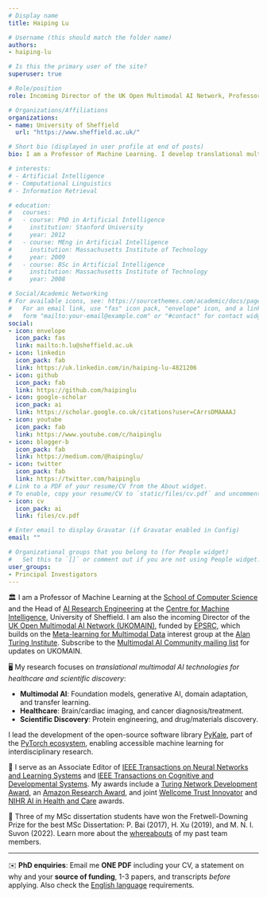 ```yaml
---
# Display name
title: Haiping Lu

# Username (this should match the folder name)
authors:
- haiping-lu

# Is this the primary user of the site?
superuser: true

# Role/position
role: Incoming Director of the UK Open Multimodal AI Network, Professor of Machine Learning, and Head of AI Research Engineering

# Organizations/Affiliations
organizations:
- name: University of Sheffield
  url: "https://www.sheffield.ac.uk/"

# Short bio (displayed in user profile at end of posts)
bio: I am a Professor of Machine Learning. I develop translational multimodal AI technologies for advancing healthcare and scientific discovery.

# interests:
# - Artificial Intelligence
# - Computational Linguistics
# - Information Retrieval

# education:
#   courses:
#   - course: PhD in Artificial Intelligence
#     institution: Stanford University
#     year: 2012
#   - course: MEng in Artificial Intelligence
#     institution: Massachusetts Institute of Technology
#     year: 2009
#   - course: BSc in Artificial Intelligence
#     institution: Massachusetts Institute of Technology
#     year: 2008

# Social/Academic Networking
# For available icons, see: https://sourcethemes.com/academic/docs/page-builder/#icons
#   For an email link, use "fas" icon pack, "envelope" icon, and a link in the
#   form "mailto:your-email@example.com" or "#contact" for contact widget.
social:
- icon: envelope
  icon_pack: fas
  link: mailto:h.lu@sheffield.ac.uk
- icon: linkedin
  icon_pack: fab
  link: https://uk.linkedin.com/in/haiping-lu-4821206
- icon: github
  icon_pack: fab
  link: https://github.com/haipinglu
- icon: google-scholar
  icon_pack: ai
  link: https://scholar.google.co.uk/citations?user=CArrsDMAAAAJ
- icon: youtube
  icon_pack: fab
  link: https://www.youtube.com/c/haipinglu
- icon: blogger-b
  icon_pack: fab
  link: https://medium.com/@haipinglu/
- icon: twitter
  icon_pack: fab
  link: https://twitter.com/haipinglu
# Link to a PDF of your resume/CV from the About widget.
# To enable, copy your resume/CV to `static/files/cv.pdf` and uncomment the lines below.
- icon: cv
  icon_pack: ai
  link: files/cv.pdf

# Enter email to display Gravatar (if Gravatar enabled in Config)
email: ""

# Organizational groups that you belong to (for People widget)
#   Set this to `[]` or comment out if you are not using People widget.
user_groups:
- Principal Investigators
---
```


<!-- **Job**: [Senior AI Research Engineer / AI Research Engineer opening](https://www.jobs.ac.uk/job/DFM241/ai-research-engineer-senior-ai-research-engineer). *Deadline: 5th February 2024*. Fixed term to start from as soon as possible until 31 March 2025. -->

<!-- **Job**: [FIVE 3-year Senior AI Research Engineer / AI Research Engineer positions](https://www.jobs.ac.uk/job/CYI206/senior-ai-research-engineer-ai-research-engineer). *Deadline: 24th April 2023*. Fixed term for 36 months with flexible starting date. For more information, watch the [information session recording on YouTube](https://youtu.be/2gizHKlaDqE) and check out the [Q&A summary](https://shef-aire.github.io/q-and-a/). -->

<!-- **Job**: [Postdoctoral Research Associate in Machine Learning for
Medical Image Analysis](https://jobs.shef.ac.uk/sap/bc/webdynpro/sap/hrrcf_a_posting_apply?PARAM=cG9zdF9pbnN0X2d1aWQ9NjFCOENGODdBOTE4NEVGMEUxMDAwMDAwQUMxRTg4NzgmY2FuZF90eXBlPUVYVA%3d%3d&sap-client=400&sap-language=EN&sap-accessibility=X&sap-ep-themeroot=%2fSAP%2fPUBLIC%2fBC%2fUR%2fuos#). *Deadline: 12th Jan 2022*. Fixed term till 31st March 2023, start as soon as possible. -->

<!-- **[PhD Scholarships](https://www.sheffield.ac.uk/postgraduate/phd/scholarships)**: [Faculty scholarship](https://www.sheffield.ac.uk/postgraduate/phd/scholarships/faculty), [CSC for Chinese applicants](https://www.sheffield.ac.uk/postgraduate/research/scholarships/csc), and [EPSRC DTP](https://epsrc.ukri.org/skills/students/dta/grants/). *Deadline: 5pm 26th Jan 2022*. Email me **ONE PDF** including CV, a statement on why, 1-3 papers, and transcripts *before* applying. Check the [English language requirements](https://www.sheffield.ac.uk/postgraduate/phd/apply/english-language).
*** -->

<!-- **PhD enquiries**: Email me **ONE PDF** including CV, a statement on why and your **source of funding**, 1-3 papers, and transcripts *before* applying. Also check the [English language](https://www.sheffield.ac.uk/postgraduate/phd/apply/english-language) requirements. **[PhD Scholarship](https://www.sheffield.ac.uk/postgraduate/phd/scholarships)**: [EPSRC DTP](https://epsrc.ukri.org/skills/students/dta/grants/) (*deadline: 24th March 2022*).
*** -->

<!-- **Workshop**: Welcome to join the [First Workshop on Multimodal AI](https://multimodalai.github.io/) at Sheffield on 27th June 2023 that we are organising. **Registration deadline: 14th June 2023**. -->

<!-- We are looking for [sponsors](https://multimodalai.github.io/sponsorship/) and [submissions](https://multimodalai.github.io/call-for-papers/). -->

<!-- Founding Director of the UK Open Multimodal AI Network -->

🏛️ I am a Professor of Machine Learning at the [School of Computer Science](http://www.sheffield.ac.uk/cs) and the Head of [AI Research Engineering](https://shef-aire.github.io/) at the [Centre for Machine Intelligence](https://www.sheffield.ac.uk/ai), University of Sheffield. I am also the incoming Director of the [UK Open Multimodal AI Network (UKOMAIN)](https://multimodalai.github.io/), funded by [EPSRC](https://www.ukri.org/councils/epsrc/), which builds on the [Meta-learning for Multimodal Data](https://www.turing.ac.uk/research/interest-groups/meta-learning-multimodal-data) interest group at the [Alan Turing Institute](https://www.turing.ac.uk/). Subscribe to the [Multimodal AI Community mailing list](https://groups.google.com/a/sheffield.ac.uk/g/multimodal-ai-community-group) for updates on UKOMAIN.


🖥️ My research focuses on *translational multimodal AI technologies for healthcare and scientific discovery*:
- **Multimodal AI**: Foundation models, generative AI, domain adaptation, and transfer learning.
- **Healthcare**: Brain/cardiac imaging, and cancer diagnosis/treatment.
- **Scientific Discovery**: Protein engineering, and drug/materials discovery.

I lead the development of the open-source software library [PyKale](https://github.com/pykale/pykale), part of the [PyTorch ecosystem](https://pytorch.org/ecosystem/), enabling accessible machine learning for interdisciplinary research.

🏅 I serve as an Associate Editor of [IEEE Transactions on Neural Networks and Learning Systems](https://ieeexplore.ieee.org/xpl/RecentIssue.jsp?punumber=5962385) and [IEEE Transactions on Cognitive and Developmental Systems](https://ieeexplore.ieee.org/xpl/aboutJournal.jsp?punumber=7274989). My awards include a [Turing Network Development Award](https://www.turing.ac.uk/work-turing/turing-network-development-awards-call), an [Amazon Research Award](https://www.amazon.science/research-awards/recipients/haiping-lu), and joint [Wellcome Trust Innovator](https://app.dimensions.ai/details/grant/grant.10029221) and [NIHR AI in Health and Care](https://www.nihr.ac.uk/documents/ai-in-health-and-care-awards-funded-projects-2020/25625#Phase_2_projects) awards.

📘 Three of my MSc dissertation students have won the Fretwell-Downing Prize for the best MSc Dissertation: P. Bai (2017), H. Xu (2019), and M. N. I. Suvon (2022). Learn more about the [whereabouts](https://haipinglu.github.io/#people) of my past team members.

***
✉️ **PhD enquiries**: Email me **ONE PDF** including your CV, a statement on why and your **source of funding**, 1-3 papers, and transcripts *before* applying. Also check the [English language](https://www.sheffield.ac.uk/postgraduate/phd/apply/english-language) requirements.


<!-- **[PhD Scholarship](https://www.sheffield.ac.uk/postgraduate/phd/scholarships)**: [EPSRC DTP](https://epsrc.ukri.org/skills/students/dta/grants/) (*deadline: 24th March 2022*). -->

<!-- ***
**NOTE: under construction**. -->
